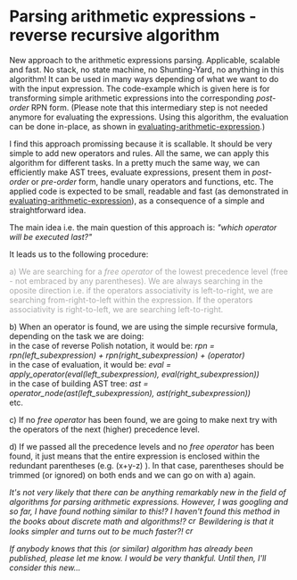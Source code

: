 # Parsing arithmetic expressions - reverse recursive algorithm
New approach to the arithmetic expressions parsing. Applicable, scalable and fast. No stack, no state machine, no Shunting-Yard, no anything in this algorithm! It can be used in many ways depending of what we want to do with the input expression. The code-example which is given here is for transforming simple arithmetic expressions into the corresponding <i>post-order</i> RPN form. (Please note that this intermediary step is not needed anymore for evaluating the expressions. Using this algorithm, the evaluation can be done in-place, as shown in <a href="https://github.com/sasamil/evaluating-arithmetic-expression">evaluating-arithmetic-expression</a>.)

I find this approach promissing because it is scallable. It should be very simple to add new operators and rules. All the same, we can apply this algorithm for different tasks. In a pretty much the same way, we can efficiently make AST trees, evaluate expressions, present them in  <i>post-order</i> or <i>pre-order</i> form, handle unary operators and functions, etc. The applied code is expected to be small, readable and fast (as demonstrated in <a href="https://github.com/sasamil/evaluating-arithmetic-expression">evaluating-arithmetic-expression</a>), as a consequence of a simple and straightforward idea.

The main idea i.e. the main question of this approach is: <i>"which operator will be executed last?"</i>

It leads us to the following procedure:

<p style="color:RGB(169, 169, 169);">a) We are searching for a <i>free operator</i> of the lowest precedence level (free - not embraced by any parentheses). We are always searching in the oposite direction i.e. if the operators associativity is left-to-right, we are searching from-right-to-left within the expression. If the operators associativity is right-to-left, we are searching left-to-right. 

b) When an operator is found, we are using the simple recursive formula, depending on the task we are doing:<br/>
in the case of reverse Polish notation, it would be: <i>rpn = rpn(left_subexpression) + rpn(right_subexpression) + (operator)</i><br/>
in the case of evaluation, it would be: <i>eval = apply_operator(eval(left_subexpression), eval(right_subexpression))</i><br/> 
in the case of building AST tree: <i>ast = operator_node(ast(left_subexpression), ast(right_subexpression))</i><br/> 
etc.

c) If no <i>free operator</i> has been found, we are going to make next try with the operators of the next (higher) precedence level.

d) If we passed all the precedence levels and no <i>free operator</i> has been found, it just means that the entire expression is enclosed within the redundant parentheses (e.g. (x+y-z) ). In that case, parentheses should be trimmed (or ignored) on both ends and we can go on with a) again.</p>

<i>It's not very likely that there can be anything remarkably new in the field of algorithms for parsing arithmetic expressions. However, I was googling and so far, I have found nothing similar to this!? I haven't found this method in the books about discrete math and algorithms!? <img src="http://forum.srpskinacionalisti.com/images/smilies/eusa_think.gif" alt="crazy" height="15" width="15"> Bewildering is that it looks simpler and turns out to be much faster?! <img src="http://forum.srpskinacionalisti.com/images/smilies/eusa_think.gif" alt="crazy" height="15" width="15"> 

If anybody knows that this (or similar) algorithm has already been published, please let me know. I would be very thankful. Until then, I'll consider this new...</i>
